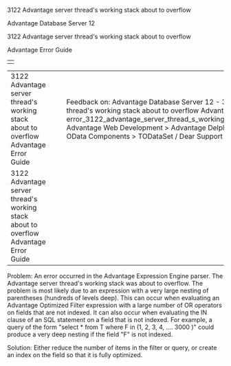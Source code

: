 3122 Advantage server thread's working stack about to overflow




Advantage Database Server 12  

3122 Advantage server thread's working stack about to overflow

Advantage Error Guide

|  |
| --- |
|  |

|  |  |  |  |  |
| --- | --- | --- | --- | --- |
| 3122 Advantage server thread's working stack about to overflow  Advantage Error Guide |  |  | Feedback on: Advantage Database Server 12 - 3122 Advantage server thread's working stack about to overflow Advantage Error Guide error\_3122\_advantage\_server\_thread\_s\_working\_stack\_about\_to\_overflow Advantage Web Development > Advantage Delphi OData Client > Delphi OData Components > TODataSet / Dear Support Staff, |  |
| 3122 Advantage server thread's working stack about to overflow  Advantage Error Guide |  |  |  |  |

Problem: An error occurred in the Advantage Expression Engine parser. The Advantage server thread's working stack was about to overflow. The problem is most likely due to an expression with a very large nesting of parentheses (hundreds of levels deep). This can occur when evaluating an Advantage Optimized Filter expression with a large number of OR operators on fields that are not indexed. It can also occur when evaluating the IN clause of an SQL statement on a field that is not indexed. For example, a query of the form "select \* from T where F in (1, 2, 3, 4, .... 3000 )" could produce a very deep nesting if the field "F" is not indexed.

Solution: Either reduce the number of items in the filter or query, or create an index on the field so that it is fully optimized.